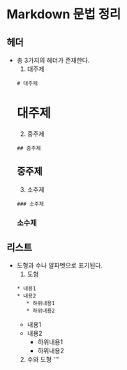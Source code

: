 # Markdown 문법 정리
## 헤더
* 총 3가지의 헤더가 존재한다.
  1. 대주제 
  ```
  # 대주제
  ```
  # 대주제
  2. 중주제 
  ```
  ## 중주제
  ```
  ## 중주제
  3. 소주제 
  ```
  ### 소주제
  ```
  ### 소수제
## 리스트
* 도형과 수나 알파벳으로 표기된다.
  1. 도형 
  ```
  * 내용1
  * 내용2
     * 하위내용1
     * 하위내용2
  ```
  * 내용1
  * 내용2
     * 하위내용1
     * 하위내용2
  2. 수와 도형
  '''
